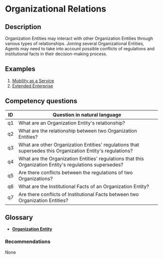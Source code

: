 # Organizational Relations

## Description
Organization Entities may interact with other Organization Entities through various types of relationships. Joining several Organizational Entities, Agents may need to take into account possible conflicts of regulations and institutional facts in their decision-making process.

## Examples
1. [Mobility as a Service](../../scenarios/mobility-as-a-service.md)
2. [Extended Enterprise](../../scenarios/extended-enterprise.md)

## Competency questions

| ID | Question in natural language |
|---|---|
| q1 | What are an Organization Entity's relationship? |
| q2 | What are the relationship between two Organization Entities? |
| q3 | What are other Organization Entities' regulations that supersedes this Organization Entity's regulations? |
| q4 | What are the Organization Entities' regulations that this Organization Entity's regulations supersedes? |
| q5 | Are there conflicts between the regulations of two Organizations? |
| q6 | What are the Institutional Facts of an Organization Entity? |
| q7 | Are there conflicts of Institutional Facts between two Organization Entities? |

## Glossary

* [**Organization Entity**](../discover-organization/modelet.md#Glossary)

### Recommendations

None
